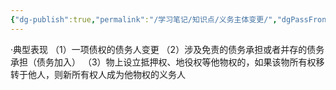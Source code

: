 ```yaml
---
{"dg-publish":true,"permalink":"/学习笔记/知识点/义务主体变更/","dgPassFrontmatter":true}
---
```


·典型表现
（1）一项债权的债务人变更
（2）涉及免责的债务承担或者并存的债务承担（债务加入）
（3）物上设立抵押权、地役权等他物权的，如果该物所有权移转于他人，则新所有权人成为他物权的义务人